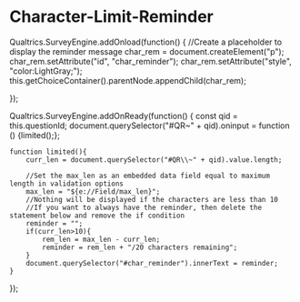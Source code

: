 # Character-Limit-Reminder

Qualtrics.SurveyEngine.addOnload\(function\(\) { //Create a placeholder to display the reminder message char\_rem = document.createElement\("p"\); char\_rem.setAttribute\("id", "char\_reminder"\); char\_rem.setAttribute\("style", "color:LightGray;"\); this.getChoiceContainer\(\).parentNode.appendChild\(char\_rem\);

}\);

Qualtrics.SurveyEngine.addOnReady\(function\(\) { const qid = this.questionId; document.querySelector\("\#QR\~" + qid\).oninput = function \(\) {limited\(\);};

```text
function limited(){
    curr_len = document.querySelector("#QR\\~" + qid).value.length; 

    //Set the max_len as an embedded data field equal to maximum length in validation options 
    max_len = "${e://Field/max_len}";
    //Nothing will be displayed if the characters are less than 10
    //If you want to always have the reminder, then delete the statement below and remove the if condition
    reminder = "";
    if(curr_len>10){
        rem_len = max_len - curr_len;
        reminder = rem_len + "/20 characters remaining";
    }
    document.querySelector("#char_reminder").innerText = reminder;
}
```

}\);

